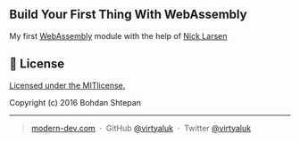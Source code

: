 ## Build Your First Thing With WebAssembly

My first [WebAssembly](http://webassembly.org/) module with the help of [Nick Larsen](http://cultureofdevelopment.com/blog/build-your-first-thing-with-web-assembly/)

## :green_book: License

[Licensed under the MITlicense.](https://github.com/virtyaluk/web-assembly-intro/blob/master/LICENSE)

Copyright (c) 2016 Bohdan Shtepan

---

> [modern-dev.com](http://modern-dev.com) &nbsp;&middot;&nbsp;
> GitHub [@virtyaluk](https://github.com/virtyaluk) &nbsp;&middot;&nbsp;
> Twitter [@virtyaluk](https://twitter.com/virtyaluk)
